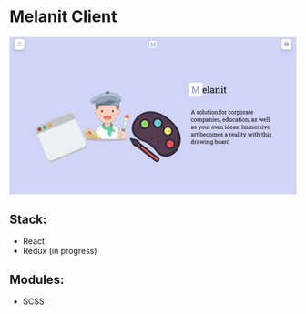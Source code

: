 # Melanit Client

![img](./screenshots/main_page.png)

## Stack:

- React
- Redux (in progress)

## Modules:

- SCSS
